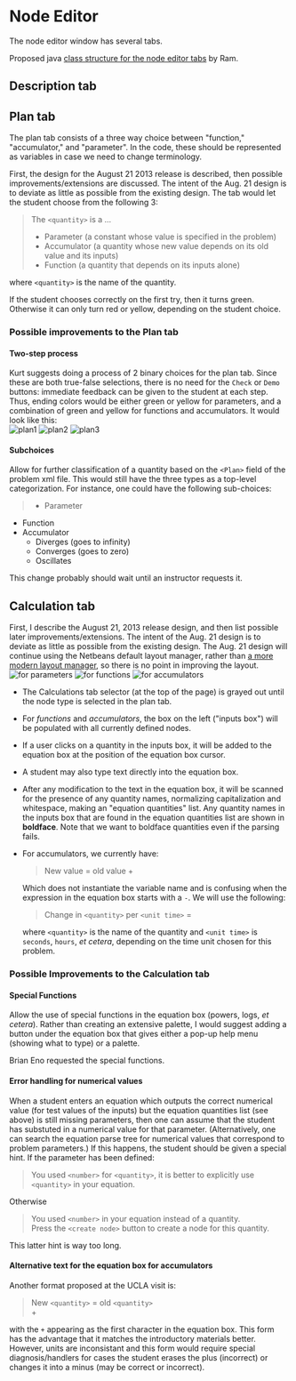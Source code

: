 # Node Editor #

The node editor window has several tabs.

Proposed java [class structure for the node editor tabs](Draft_Design_of_Node_Editor.docx) 
by Ram.

## Description tab ##

## Plan tab ##

The plan tab consists of a three way choice between "function," "accumulator," and "parameter".
In the code, these should be represented as variables in case we need
to change terminology.

First, the design for the August 21 2013 release is described, then possible 
improvements/extensions are discussed. The intent of the Aug. 21 design
is to deviate as little as possible from the existing design.  The tab would
let the student choose from the following 3:
> The `<quantity>` is a ...  
> * Parameter (a constant whose value is specified in the problem)  
> * Accumulator (a quantity whose new value depends on its old value and its inputs)  
> * Function (a quantity that depends on its inputs alone)   

where `<quantity>` is the name of the quantity.

If the student chooses correctly on the first try, then it turns green.
Otherwise it can only turn red or yellow, depending on the student choice.

### Possible improvements to the Plan tab ###

#### Two-step process ####
Kurt suggests doing a process of 2 binary choices for the plan tab.
Since these are both true-false selections, there is no need for
the `Check` or `Demo` buttons: immediate feedback can be given to the 
student at each step.  Thus, ending colors would be either green or 
yellow for parameters, and a combination of green and yellow 
for functions and accumulators.  It would look like this:  
![plan1](plan1.png)
![plan2](plan2.png)
![plan3](plan3.png)  


#### Subchoices ####
Allow for further classification of a quantity based on the
`<Plan>` field of the problem xml file.  This would still have the three 
types as a top-level categorization.  For instance, one could have
the following sub-choices:
> * Parameter
* Function
* Accumulator
    + Diverges (goes to infinity)
    + Converges (goes to zero)
    + Oscillates

This change probably should wait until an instructor requests it.


## Calculation tab ##

First, I describe the August 21, 2013 release design, and then list
possible later improvements/extensions.  The intent of the Aug. 21 design
is to deviate as little as possible from the existing design.  The Aug. 21 
design will continue using the Netbeans default layout manager, rather than 
[a more modern layout manager](https://trello.com/c/IUjqQa5f/100-layout-with-swing-sucks), 
so there is no point in improving the layout.
![for parameters](Screen_Shot_2013-08-16_at_11.46.13_AM.png)
![for functions](Screen_Shot_2013-08-16_at_11.45.51_AM.png)
![for accumulators](Screen_Shot_2013-08-16_at_11.44.57_AM.png)     

* The Calculations tab selector (at the top of the page) is grayed out
until the node type is selected in the plan tab.

* For *functions* and *accumulators*, the box on the left ("inputs box") will be populated 
with all currently defined nodes.

* If a user clicks on a quantity in the inputs box, it will be added to the 
equation box at the position of the equation box cursor.

* A student may also type text directly into the equation box.

* After any modification to the text in the equation box, it will be scanned for the 
presence of any quantity names, normalizing capitalization and whitespace, making an 
"equation quantities" list.  Any quantity names in the inputs box that are found 
in the equation quantities list are shown in **boldface**.  Note that we want to 
boldface quantities even if the parsing fails.

* For accumulators, we currently have:

    > New value = old value +

    Which does not instantiate the variable name and is confusing when the expression
in the equation box starts with a `-`.  We will use the following:

    > Change in `<quantity>` per `<unit time>` =

    where `<quantity>` is the name of the quantity and `<unit time>` is `seconds`,
`hours`, *et cetera*, depending on the time unit chosen for this problem.


### Possible Improvements to the Calculation tab ###

#### Special Functions ####
Allow the use of special functions in the equation box (powers, logs, *et cetera*). 
Rather than creating an extensive palette, I would suggest adding a button under 
the equation box that gives either a pop-up help menu (showing what to type) or a palette.

Brian Eno requested the special functions.

#### Error handling for numerical values ####
When a student enters an equation which outputs the correct numerical value
(for test values of the inputs) but the equation quantities list (see above) is still 
missing parameters, then one can assume that the 
student has substuted in a numerical value for that parameter.
(Alternatively, one can search the equation parse tree for numerical values that
correspond to problem parameters.)  If this happens, the student should be given 
a special hint.  If the parameter has been defined:  
> You used `<number>` for `<quantity>`, it is better to explicitly use `<quantity>` 
> in your equation.

Otherwise 
>You used `<number>` in your equation instead of a quantity.  
>Press the `<create node>` button to create a node for this quantity.

This latter hint is way too long.

#### Alternative text for the equation box for accumulators  ####
Another format proposed at the UCLA visit is:

>  New `<quantity>` = old `<quantity>`   
>  +

with the `+` appearing as the first character in the equation box.
This form has the advantage that it matches the introductory materials better.
However, units are inconsistant and this form would require special 
diagnosis/handlers for cases the student erases the plus (incorrect) or changes it 
into a minus (may be correct or incorrect).
